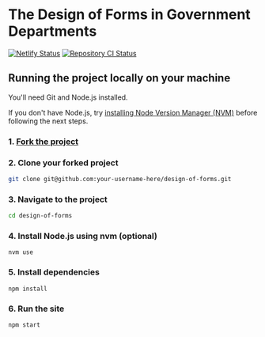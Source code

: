 # The Design of Forms in Government Departments

[![Netlify Status](https://api.netlify.com/api/v1/badges/ee633230-2623-4132-8240-c6aae7b4b132/deploy-status)](https://app.netlify.com/sites/design-of-forms/deploys) [![Repository CI Status](https://github.com/nickcolley/design-of-forms/workflows/ci/badge.svg)](https://github.com/nickcolley/design-of-forms/actions?query=workflow%3Aci)

## Running the project locally on your machine

You'll need Git and Node.js installed.

If you don't have Node.js, try [installing Node Version Manager (NVM)](https://github.com/nvm-sh/nvm#install--update-script) before following the next steps.

### 1. [Fork the project](https://docs.github.com/en/free-pro-team@latest/github/getting-started-with-github/fork-a-repo)

### 2. Clone your forked project

```bash
git clone git@github.com:your-username-here/design-of-forms.git
```

### 3. Navigate to the project

```bash
cd design-of-forms
```

### 4. Install Node.js using nvm (optional)

```
nvm use
```

### 5. Install dependencies

```
npm install
```

### 6. Run the site

```
npm start
```
